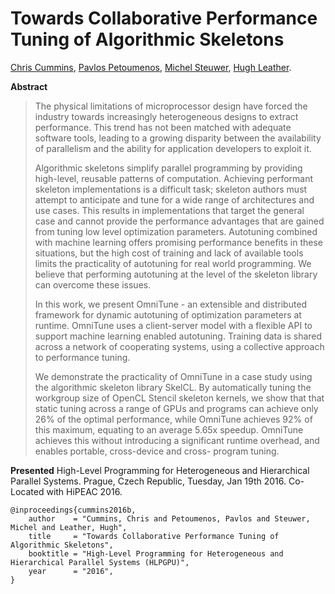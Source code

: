 # Towards Collaborative Performance Tuning of Algorithmic Skeletons
[Chris Cummins](http://chriscummins.cc/),
[Pavlos Petoumenos](http://homepages.inf.ed.ac.uk/ppetoume/),
[Michel Steuwer](http://homepages.inf.ed.ac.uk/msteuwer/),
[Hugh Leather](http://homepages.inf.ed.ac.uk/hleather/).

**Abstract**
> The physical limitations of microprocessor design have forced the industry
> towards increasingly heterogeneous designs to extract performance. This trend
> has not been matched with adequate software tools, leading to a growing
> disparity between the availability of parallelism and the ability for
> application developers to exploit it.
>
> Algorithmic skeletons simplify parallel programming by providing high-level,
> reusable patterns of computation. Achieving performant skeleton
> implementations is a difficult task; skeleton authors must attempt to
> anticipate and tune for a wide range of architectures and use cases. This
> results in implementations that target the general case and cannot provide the
> performance advantages that are gained from tuning low level optimization
> parameters. Autotuning combined with machine learning offers promising
> performance benefits in these situations, but the high cost of training and
> lack of available tools limits the practicality of autotuning for real world
> programming. We believe that performing autotuning at the level of the
> skeleton library can overcome these issues.
>
> In this work, we present OmniTune - an extensible and distributed framework
> for dynamic autotuning of optimization parameters at runtime. OmniTune uses a
> client-server model with a flexible API to support machine learning enabled
> autotuning. Training data is shared across a network of cooperating systems,
> using a collective approach to performance tuning.
>
> We demonstrate the practicality of OmniTune in a case study using the
> algorithmic skeleton library SkelCL. By automatically tuning the workgroup
> size of OpenCL Stencil skeleton kernels, we show that that static tuning
> across a range of GPUs and programs can achieve only 26% of the optimal
> performance, while OmniTune achieves 92% of this maximum, equating to an
> average 5.65x speedup. OmniTune achieves this without introducing a
> significant runtime overhead, and enables portable, cross-device and cross-
> program tuning.

**Presented** High-Level Programming for Heterogeneous and Hierarchical Parallel Systems.
Prague, Czech Republic, Tuesday, Jan 19th 2016. Co-Located with HiPEAC 2016.

```
@inproceedings{cummins2016b,
    author    = "Cummins, Chris and Petoumenos, Pavlos and Steuwer, Michel and Leather, Hugh",
    title     = "Towards Collaborative Performance Tuning of Algorithmic Skeletons",
    booktitle = "High-Level Programming for Heterogeneous and Hierarchical Parallel Systems (HLPGPU)",
    year      = "2016",
}
```

